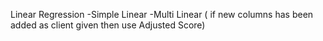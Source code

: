 Linear Regression
-Simple Linear
-Multi Linear ( if new columns has been added as client given then use Adjusted Score)


